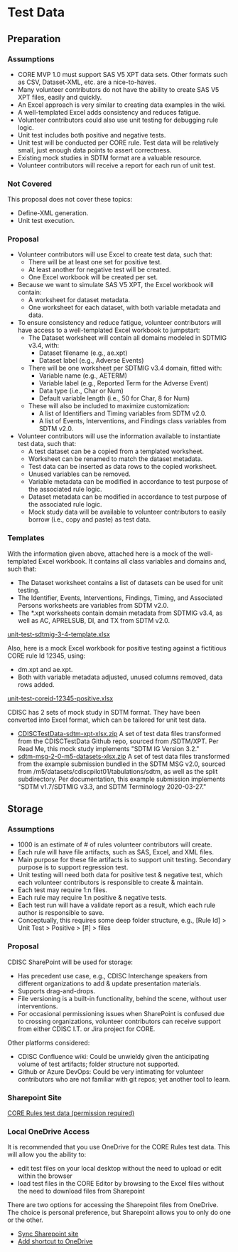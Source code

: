 # Test Data

## Preparation

### Assumptions

- CORE MVP 1.0 must support SAS V5 XPT data sets. Other formats such as CSV, Dataset-XML, etc. are a nice-to-haves.
- Many volunteer contributors do not have the ability to create SAS V5 XPT files, easily and quickly.
- An Excel approach is very similar to creating data examples in the wiki.
- A well-templated Excel adds consistency and reduces fatigue.
- Volunteer contributors could also use unit testing for debugging rule logic.
- Unit test includes both positive and negative tests.
- Unit test will be conducted per CORE rule. Test data will be relatively small, just enough data points to assert correctness.
- Existing mock studies in SDTM format are a valuable resource.
- Volunteer contributors will receive a report for each run of unit test.

### Not Covered

This proposal does not cover these topics:

- Define-XML generation.
- Unit test execution.

### Proposal

- Volunteer contributors will use Excel to create test data, such that:
  - There will be at least one set for positive test.
  - At least another for negative test will be created.
  - One Excel workbook will be created per set.
- Because we want to simulate SAS V5 XPT, the Excel workbook will contain:
  - A worksheet for dataset metadata.
  - One worksheet for each dataset, with both variable metadata and data.
- To ensure consistency and reduce fatigue, volunteer contributors will have access to a well-templated Excel workbook to jumpstart:
  - The Dataset worksheet will contain all domains modeled in SDTMIG v3.4, with:
    - Dataset filename (e.g., ae.xpt)
    - Dataset label (e.g., Adverse Events)
  - There will be one worksheet per SDTMIG v3.4 domain, fitted with:
    - Variable name (e.g., AETERM)
    - Variable label (e.g., Reported Term for the Adverse Event)
    - Data type (i.e., Char or Num)
    - Default variable length (i.e., 50 for Char, 8 for Num)
  - These will also be included to maximize customization:
    - A list of Identifiers and Timing variables from SDTM v2.0.
    - A list of Events, Interventions, and Findings class variables from SDTM v2.0.
- Volunteer contributors will use the information available to instantiate test data, such that:
  - A test dataset can be a copied from a templated worksheet.
  - Worksheet can be renamed to match the dataset metadata.
  - Test data can be inserted as data rows to the copied worksheet.
  - Unused variables can be removed.
  - Variable metadata can be modified in accordance to test purpose of the associated rule logic.
  - Dataset metadata can be modified in accordance to test purpose of the associated rule logic.
  - Mock study data will be available to volunteer contributors to easily borrow (i.e., copy and paste) as test data.

### Templates

With the information given above, attached here is a mock of the well-templated Excel workbook. It contains all class variables and domains and, such that:

- The Dataset worksheet contains a list of datasets can be used for unit testing.
- The Identifier, Events, Interventions, Findings, Timing, and Associated Persons worksheets are variables from SDTM v2.0.
- The \*.xpt worksheets contain domain metadata from SDTMIG v3.4, as well as AC, APRELSUB, DI, and TX from SDTM v2.0.

[unit-test-sdtmig-3-4-template.xlsx](files/unit-test-sdtmig-3-4-template.xlsx)

Also, here is a mock Excel workbook for positive testing against a fictitious CORE rule Id 12345, using:

- dm.xpt and ae.xpt.
- Both with variable metadata adjusted, unused columns removed, data rows added.

[unit-test-coreid-12345-positive.xlsx](files/unit-test-coreid-12345-positive.xlsx)

CDISC has 2 sets of mock study in SDTM format. They have been converted into Excel format, which can be tailored for unit test data.

- [CDISCTestData-sdtm-xpt-xlsx.zip](files/CDISCTestData-sdtm-xpt-xlsx.zip) A set of test data files transformed from the CDISCTestData Github repo, sourced from /SDTM/XPT. Per Read Me, this mock study implements "SDTM IG Version 3.2."
- [sdtm-msg-2-0-m5-datasets-xlsx.zip](files/sdtm-msg-2-0-m5-datasets-xlsx.zip) A set of test data files transformed from the example submission bundled in the SDTM MSG v2.0, sourced from /m5/datasets/cdiscpilot01/tabulations/sdtm, as well as the split subdirectory. Per documentation, this example submission implements "SDTM v1.7/SDTMIG v3.3, and SDTM Terminology 2020-03-27."

## Storage

### Assumptions

- 1000 is an estimate of # of rules volunteer contributors will create.
- Each rule will have file artifacts, such as SAS, Excel, and XML files.
- Main purpose for these file artifacts is to support unit testing. Secondary purpose is to support regression test.
- Unit testing will need both data for positive test & negative test, which each volunteer contributors is responsible to create & maintain.
- Each test may require 1:n files.
- Each rule may require 1:n positive & negative tests.
- Each test run will have a validate report as a result, which each rule author is responsible to save.
- Conceptually, this requires some deep folder structure, e.g., [Rule Id] > Unit Test > Positive > [#] > files

### Proposal

CDISC SharePoint will be used for storage:

- Has precedent use case, e.g., CDISC Interchange speakers from different organizations to add & update presentation materials.
- Supports drag-and-drops.
- File versioning is a built-in functionality, behind the scene, without user interventions.
- For occasional permissioning issues when SharePoint is confused due to crossing organizations, volunteer contributors can receive support from either CDISC I.T. or Jira project for CORE.

Other platforms considered:

- CDISC Confluence wiki: Could be unwieldy given the anticipating volume of test artifacts; folder structure not supported.
- Github or Azure DevOps: Could be very intimating for volunteer contributors who are not familiar with git repos; yet another tool to learn.

### Sharepoint Site

[CORE Rules test data (permission required)](https://cdisc.sharepoint.com/sites/CORERules/Shared%20Documents/Forms/AllItems.aspx)

### Local OneDrive Access

It is recommended that you use OneDrive for the CORE Rules test data. This will allow you the ability to:

- edit test files on your local desktop without the need to upload or edit within the browser
- load test files in the CORE Editor by browsing to the Excel files without the need to download files from Sharepoint

There are two options for accessing the Sharepoint files from OneDrive. The choice is personal preference, but Sharepoint allows you to only do one or the other.

- [Sync Sharepoint site](https://support.microsoft.com/en-us/office/sync-sharepoint-files-and-folders-87a96948-4dd7-43e4-aca1-53f3e18bea9b)
- [Add shortcut to OneDrive](https://support.microsoft.com/en-us/office/add-shortcuts-to-shared-folders-in-onedrive-for-work-or-school-d66b1347-99b7-4470-9360-ffc048d35a33)

